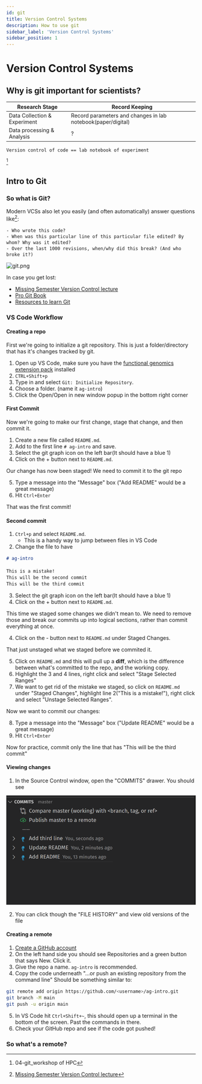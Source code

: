 ```yaml
---
id: git
title: Version Control Systems
description: How to use git
sidebar_label: 'Version Control Systems'
sidebar_position: 1
---
```


# Version Control Systems

## Why is git important for scientists?

| Research Stage               | Record Keeping                                               |
| ---------------------------- | ------------------------------------------------------------ |
| Data Collection & Experiment | Record parameters and changes in lab notebook(paper/digital) |
| Data processing & Analysis   | ?                                                            |

```
Version control of code == lab notebook of experiment
```

[^1]

## Intro to Git

### So what is Git?

Modern VCSs also let you easily (and often automatically) answer questions like[^2]:

    - Who wrote this code?
    - When was this particular line of this particular file edited? By whom? Why was it edited?
    - Over the last 1000 revisions, when/why did this break? (And who broke it?)

![git.png](https://imgs.xkcd.com/comics/git.png)

In case you get lost:

- [Missing Semester Version Control lecture](https://missing.csail.mit.edu/2020/version-control/)
- [Pro Git Book](https://git-scm.com/book/en/v2)
- [Resources to learn Git](https://try.github.io/)

### VS Code Workflow

#### Creating a repo

First we're going to initialize a git repository. This is just a
folder/directory that has it's changes tracked by git.

1. Open up VS Code, make sure you have the [functional genomics extension pack](https://marketplace.visualstudio.com/items?itemName=FunctionalGenomics.functional-genomics) installed
2. `CTRL+Shift+p`
3. Type in and select `Git: Initialize Repository`.
4. Choose a folder. (name it `ag-intro`)
5. Click the Open/Open in new window popup in the bottom right corner

#### First Commit

Now we're going to make our first change, stage that change, and then commit it.

1. Create a new file called `README.md`.
2. Add to the first line `# ag-intro` and save.
3. Select the git graph icon on the left bar(It should have a blue 1)
4. Click on the + button next to `README.md`.

Our change has now been staged! We need to commit it to the git repo

5. Type a message into the "Message" box ("Add README" would be a great message)
6. Hit `Ctrl+Enter`

That was the first commit!

#### Second commit

1. `Ctrl+p` and select `README.md`.
   - This is a handy way to jump between files in VS Code
2. Change the file to have

```md
# ag-intro

This is a mistake!
This will be the second commit
This will be the third commit
```

3. Select the git graph icon on the left bar(It should have a blue 1)
4. Click on the + button next to `README.md`.

This time we staged some changes we didn't mean to. We need to remove those and
break our commits up into logical sections, rather than commit everything at
once.

4. Click on the - button next to `README.md` under Staged Changes.

That just unstaged what we staged before we commited it.

5. Click on `README.md` and this will pull up a **diff**, which is the
   difference between what's committed to the repo, and the working copy.
6. Highlight the 3 and 4 lines, right click and select "Stage Selected Ranges"
7. We want to get rid of the mistake we staged, so click on `README.md` under
   "Staged Changes", highlight line 2("This is a mistake!"), right click and
   select "Unstage Selected Ranges".

Now we want to commit our changes:

8. Type a message into the "Message" box ("Update README" would be a great message)
9. Hit `Ctrl+Enter`

Now for practice, commit only the line that has "This will be the third commit"

#### Viewing changes

1. In the Source Control window, open the "COMMITS" drawer. You should see

![VS Code Commits](/img/week_02/vs_code_commits.png)

2. You can click though the "FILE HISTORY" and view old versions of the file

[^1]: 04-git_workshop of HPC
[^2]: [Missing Semester Version Control lecture](https://missing.csail.mit.edu/2020/version-control/)

#### Creating a remote

1. [Create a GitHub account](https://github.com/join)
2. On the left hand side you should see Repositories and a green button that
   says New. Click it.
3. Give the repo a name. `ag-intro` is recommended.
4. Copy the code underneath "...or push an existing repository from the command line"
   Should be something similar to:

```bash
git remote add origin https://github.com/<username>/ag-intro.git
git branch -M main
git push -u origin main
```

5. In VS Code hit `Ctrl+Shift+~`, this should open up a terminal in the bottom
   of the screen. Past the commands in there.
6. Check your GitHub repo and see if the code got pushed!

### So what's a remote?
